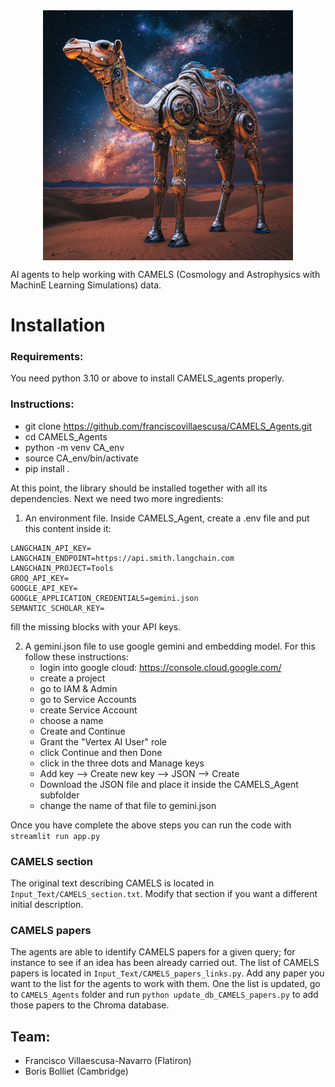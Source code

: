 <img src="images/logo.png" alt="CAMELS Agents" width="400" style="display: block; margin: auto;">


AI agents to help working with CAMELS (Cosmology and Astrophysics with MachinE Learning Simulations) data.

# Installation

### Requirements:
You need python 3.10 or above to install CAMELS_agents properly.

### Instructions:
- git clone https://github.com/franciscovillaescusa/CAMELS_Agents.git
- cd CAMELS_Agents
- python -m venv CA_env
- source CA_env/bin/activate
- pip install .

At this point, the library should be installed together with all its dependencies. Next we need two more ingredients:

1. An environment file. Inside CAMELS_Agent, create a .env file and put this content inside it:
```LANGCHAIN_TRACING_V2=true
LANGCHAIN_API_KEY=
LANGCHAIN_ENDPOINT=https://api.smith.langchain.com
LANGCHAIN_PROJECT=Tools
GROQ_API_KEY=
GOOGLE_API_KEY=
GOOGLE_APPLICATION_CREDENTIALS=gemini.json
SEMANTIC_SCHOLAR_KEY=
```
fill the missing blocks with your API keys.

2. A gemini.json file to use google gemini and embedding model. For this follow these instructions:
	- login into google cloud: https://console.cloud.google.com/
	- create a project
	- go to IAM & Admin
	- go to Service Accounts
	- create Service Account
	- choose a name
	- Create and Continue
	- Grant the "Vertex AI User" role
	- click Continue and then Done
	- click in the three dots and Manage keys
	- Add key --> Create new key --> JSON --> Create
	- Download the JSON file and place it inside the CAMELS_Agent subfolder
	- change the name of that file to gemini.json

Once you have complete the above steps you can run the code with
`streamlit run app.py`

### CAMELS section

The original text describing CAMELS is located in `Input_Text/CAMELS_section.txt`. Modify that section if you want a different initial description.

### CAMELS papers

The agents are able to identify CAMELS papers for a given query; for instance to see if an idea has been already carried out. The list of CAMELS papers is located in `Input_Text/CAMELS_papers_links.py`. Add any paper you want to the list for the agents to work with them. One the list is updated, go to `CAMELS_Agents` folder and run `python update_db_CAMELS_papers.py` to add those papers to the Chroma database.

## Team:

- Francisco Villaescusa-Navarro (Flatiron)
- Boris Bolliet (Cambridge)